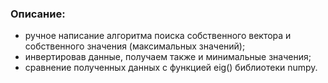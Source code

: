 ### Описание:
- ручное написание алгоритма поиска собственного вектора и собственного значения (максимальных значений);
- инвертировав данные, получаем также и минимальные значения;
- сравнение полученных данных с функцией eig() библиотеки numpy.
